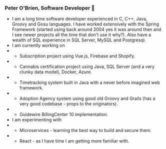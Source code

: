 ### Peter O'Brien, Software Developer 👋

<!--
**pjogithub/pjogithub** is a ✨ _special_ ✨ repository because its `README.md` (this file) appears on your GitHub profile.

Here are some ideas to get you started:

- 🔭 I’m currently working on ...
- 🌱 I’m currently learning ...
- 👯 I’m looking to collaborate on ...
- 🤔 I’m looking for help with ...
- 💬 Ask me about ...
- 📫 How to reach me: ...
- 😄 Pronouns: ...
- ⚡ Fun fact: ...
-->
- I am a long time software developer experienced in C, C++, Java, Groovy and Gosu languages.  I have worked extensively with the Spring Framework (started using back around 2004 yes it was around then and I see newer projects all the time that don't use it why?).  Also have a wealth of SQL experience in SQL Server, MySQL and Postgresql.  
- I am currently working on
- - Subscription project using Vue.js, Firebase and Shopify.
- - Cannabis certification project using Java, SQL Server (and a very clunky data model), Docker, Azure.
- - Timetracking system built in Java with a never before imagined web framework.
- - Adoption Agency system using good old Groovy and Grails (has a very good codebase - props to the originators).
- - Guidewire BillingCenter 10 implementation.
- I am experimenting with
- - Microservices - learning the best way to build and secure them.
- - React - as I have time I am getting more familiar with.
